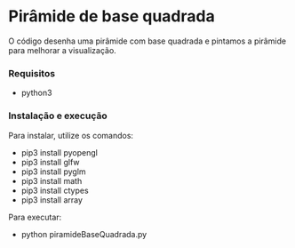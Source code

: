 # Pirâmide de base quadrada

O código desenha uma pirâmide com base quadrada e pintamos a pirâmide para melhorar a visualização.

### Requisitos

- python3

### Instalação e execução

Para instalar, utilize os comandos:

- pip3 install pyopengl
- pip3 install glfw
- pip3 install pyglm
- pip3 install math
- pip3 install ctypes
- pip3 install array

Para executar:

- python piramideBaseQuadrada.py
